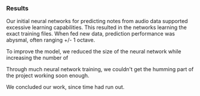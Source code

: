 ### Results

Our initial neural networks for predicting notes from audio data supported
excessive learning capabilities. This resulted in the networks learning the
exact training files. When fed new data, prediction performance was abysmal,
often ranging +/- 1 octave.

To improve the model, we reduced the size of the neural network while
increasing the number of 


Through much neural network training, we couldn't get the humming part of the project
working soon enough.

We concluded our work, since time had run out.
